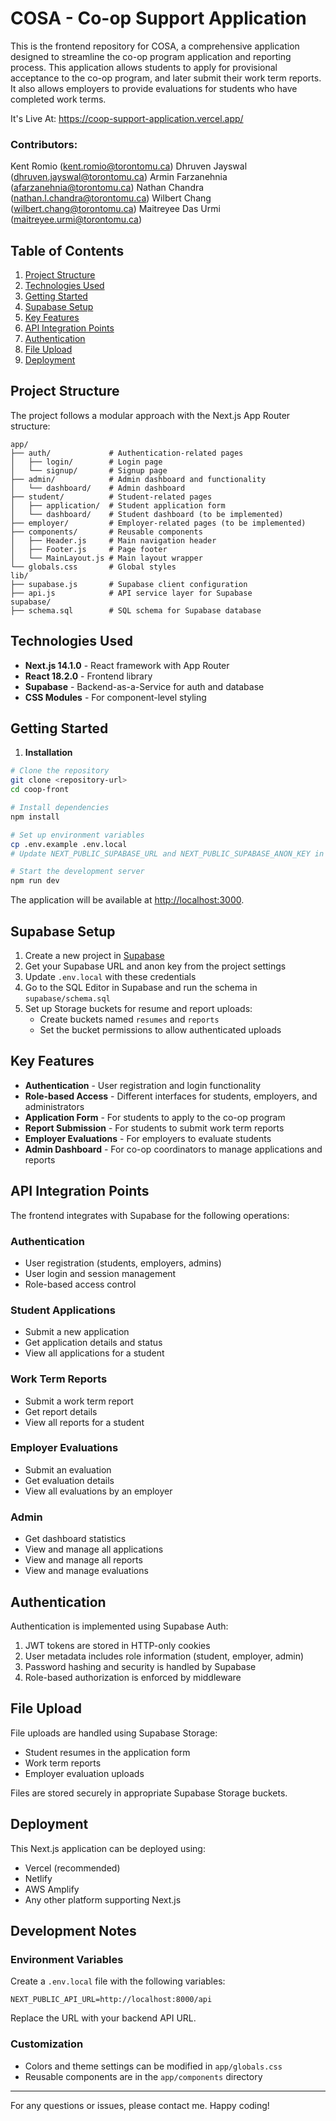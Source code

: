 # COSA - Co-op Support Application

This is the frontend repository for COSA, a comprehensive application designed to streamline the co-op program application and reporting process. This application allows students to apply for provisional acceptance to the co-op program, and later submit their work term reports. It also allows employers to provide evaluations for students who have completed work terms.

It's Live At: https://coop-support-application.vercel.app/ 
 
### Contributors:
Kent Romio (kent.romio@torontomu.ca)
Dhruven Jayswal (dhruven.jayswal@torontomu.ca)
Armin Farzanehnia (afarzanehnia@torontomu.ca)
Nathan Chandra (nathan.l.chandra@torontomu.ca)
Wilbert Chang (wilbert.chang@torontomu.ca)
Maitreyee Das Urmi (maitreyee.urmi@torontomu.ca)


## Table of Contents

1. [Project Structure](#project-structure)
2. [Technologies Used](#technologies-used)
3. [Getting Started](#getting-started)
4. [Supabase Setup](#supabase-setup)
5. [Key Features](#key-features)
6. [API Integration Points](#api-integration-points)
7. [Authentication](#authentication)
8. [File Upload](#file-upload)
9. [Deployment](#deployment)

## Project Structure

The project follows a modular approach with the Next.js App Router structure:

```
app/
├── auth/             # Authentication-related pages
│   ├── login/        # Login page
│   └── signup/       # Signup page
├── admin/            # Admin dashboard and functionality
│   └── dashboard/    # Admin dashboard
├── student/          # Student-related pages
│   ├── application/  # Student application form
│   └── dashboard/    # Student dashboard (to be implemented)
├── employer/         # Employer-related pages (to be implemented)
├── components/       # Reusable components
│   ├── Header.js     # Main navigation header
│   ├── Footer.js     # Page footer
│   └── MainLayout.js # Main layout wrapper
└── globals.css       # Global styles
lib/
├── supabase.js       # Supabase client configuration
├── api.js            # API service layer for Supabase
supabase/
├── schema.sql        # SQL schema for Supabase database
```

## Technologies Used

- **Next.js 14.1.0** - React framework with App Router
- **React 18.2.0** - Frontend library
- **Supabase** - Backend-as-a-Service for auth and database
- **CSS Modules** - For component-level styling

## Getting Started

1. **Installation**

```bash
# Clone the repository
git clone <repository-url>
cd coop-front

# Install dependencies
npm install

# Set up environment variables
cp .env.example .env.local
# Update NEXT_PUBLIC_SUPABASE_URL and NEXT_PUBLIC_SUPABASE_ANON_KEY in .env.local

# Start the development server
npm run dev
```

The application will be available at [http://localhost:3000](http://localhost:3000).

## Supabase Setup

1. Create a new project in [Supabase](https://supabase.com)
2. Get your Supabase URL and anon key from the project settings
3. Update `.env.local` with these credentials
4. Go to the SQL Editor in Supabase and run the schema in `supabase/schema.sql`
5. Set up Storage buckets for resume and report uploads:
   - Create buckets named `resumes` and `reports`
   - Set the bucket permissions to allow authenticated uploads

## Key Features

- **Authentication** - User registration and login functionality
- **Role-based Access** - Different interfaces for students, employers, and administrators
- **Application Form** - For students to apply to the co-op program
- **Report Submission** - For students to submit work term reports
- **Employer Evaluations** - For employers to evaluate students
- **Admin Dashboard** - For co-op coordinators to manage applications and reports

## API Integration Points

The frontend integrates with Supabase for the following operations:

### Authentication

- User registration (students, employers, admins)
- User login and session management
- Role-based access control

### Student Applications

- Submit a new application
- Get application details and status
- View all applications for a student

### Work Term Reports

- Submit a work term report
- Get report details
- View all reports for a student

### Employer Evaluations

- Submit an evaluation
- Get evaluation details
- View all evaluations by an employer

### Admin

- Get dashboard statistics
- View and manage all applications
- View and manage all reports
- View and manage evaluations

## Authentication

Authentication is implemented using Supabase Auth:

1. JWT tokens are stored in HTTP-only cookies
2. User metadata includes role information (student, employer, admin)
3. Password hashing and security is handled by Supabase
4. Role-based authorization is enforced by middleware

## File Upload

File uploads are handled using Supabase Storage:

- Student resumes in the application form
- Work term reports
- Employer evaluation uploads

Files are stored securely in appropriate Supabase Storage buckets.

## Deployment

This Next.js application can be deployed using:

- Vercel (recommended)
- Netlify
- AWS Amplify
- Any other platform supporting Next.js

## Development Notes

### Environment Variables

Create a `.env.local` file with the following variables:

```
NEXT_PUBLIC_API_URL=http://localhost:8000/api
```

Replace the URL with your backend API URL.

### Customization

- Colors and theme settings can be modified in `app/globals.css`
- Reusable components are in the `app/components` directory

---

For any questions or issues, please contact me.
Happy coding!
